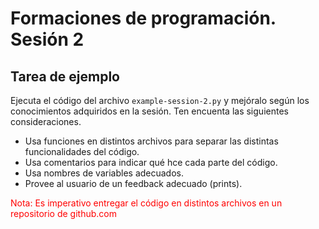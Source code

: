 # Formaciones de programación. Sesión 2

## Tarea de ejemplo

Ejecuta el código del archivo ```example-session-2.py``` y mejóralo según los conocimientos adquiridos en la sesión. Ten encuenta las siguientes consideraciones.

+ Usa funciones en distintos archivos para separar las distintas funcionalidades del código.
+ Usa comentarios para indicar qué hce cada parte del código.
+ Usa nombres de variables adecuados.
+ Provee al usuario de un feedback adecuado (prints).

<span style="color:red">Nota: Es imperativo entregar el código en distintos archivos en un repositorio de github.com</span>
